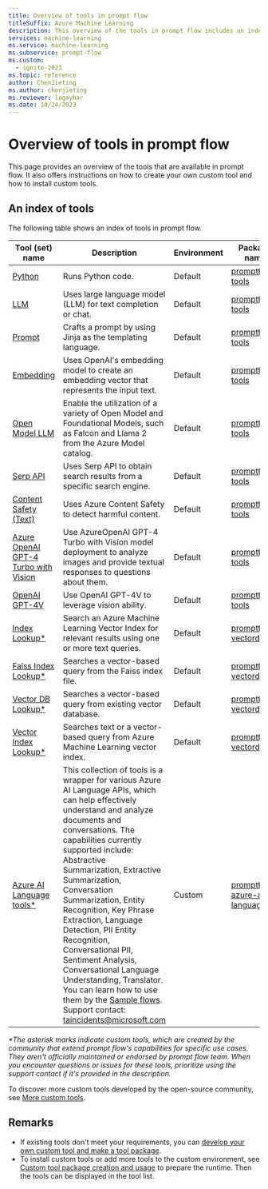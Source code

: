 ```yaml
---
title: Overview of tools in prompt flow
titleSuffix: Azure Machine Learning
description: This overview of the tools in prompt flow includes an index table for tools and the instructions for custom tool package creation and tool package usage.
services: machine-learning
ms.service: machine-learning
ms.subservice: prompt-flow
ms.custom:
  - ignite-2023
ms.topic: reference
author: ChenJieting
ms.author: chenjieting
ms.reviewer: lagayhar
ms.date: 10/24/2023
---
```


# Overview of tools in prompt flow
This page provides an overview of the tools that are available in prompt flow. It also offers instructions on how to create your own custom tool and how to install custom tools.


## An index of tools
The following table shows an index of tools in prompt flow.

| Tool (set) name | Description | Environment | Package name |
|------|-----------|-------------|--------------|
| [Python](./python-tool.md) | Runs Python code. | Default | [promptflow-tools](https://pypi.org/project/promptflow-tools/) |
| [LLM](./llm-tool.md) | Uses large language model (LLM) for text completion or chat. | Default | [promptflow-tools](https://pypi.org/project/promptflow-tools/) |
| [Prompt](./prompt-tool.md) | Crafts a prompt by using Jinja as the templating language. | Default | [promptflow-tools](https://pypi.org/project/promptflow-tools/) |
| [Embedding](./embedding-tool.md) | Uses OpenAI's embedding model to create an embedding vector that represents the input text. | Default | [promptflow-tools](https://pypi.org/project/promptflow-tools/) |
| [Open Model LLM](./open-model-llm-tool.md) | Enable the utilization of a variety of Open Model and Foundational Models, such as Falcon and Llama 2 from the Azure Model catalog. | Default | [promptflow-tools](https://pypi.org/project/promptflow-tools/) |
| [Serp API](./serp-api-tool.md) | Uses Serp API to obtain search results from a specific search engine. | Default | [promptflow-tools](https://pypi.org/project/promptflow-tools/) |
| [Content Safety (Text)](./content-safety-text-tool.md) | Uses Azure Content Safety to detect harmful content. | Default | [promptflow-tools](https://pypi.org/project/promptflow-tools/) |
| [Azure OpenAI GPT-4 Turbo with Vision](./azure-open-ai-gpt-4v-tool.md) | Use AzureOpenAI GPT-4 Turbo with Vision model deployment to analyze images and provide textual responses to questions about them. | Default | [promptflow-tools](https://pypi.org/project/promptflow-tools/) |
| [OpenAI GPT-4V](./openai-gpt-4v-tool.md) | Use OpenAI GPT-4V to leverage vision ability. | Default | [promptflow-tools](https://pypi.org/project/promptflow-tools/) |
| [Index Lookup*](./index-lookup-tool.md) | Search an Azure Machine Learning Vector Index for relevant results using one or more text queries. | Default | [promptflow-vectordb](https://pypi.org/project/promptflow-vectordb/) |
| [Faiss Index Lookup*](./faiss-index-lookup-tool.md) | Searches a vector-based query from the Faiss index file. | Default | [promptflow-vectordb](https://pypi.org/project/promptflow-vectordb/) |
| [Vector DB Lookup*](./vector-db-lookup-tool.md) | Searches a vector-based query from existing vector database. | Default | [promptflow-vectordb](https://pypi.org/project/promptflow-vectordb/) |
| [Vector Index Lookup*](./vector-index-lookup-tool.md) | Searches text or a vector-based query from Azure Machine Learning vector index. | Default | [promptflow-vectordb](https://pypi.org/project/promptflow-vectordb/) |
| [Azure AI Language tools*](https://microsoft.github.io/promptflow/integrations/tools/azure-ai-language-tool.html) | This collection of tools is a wrapper for various Azure AI Language APIs, which can help effectively understand and analyze documents and conversations. The capabilities currently supported include: Abstractive Summarization, Extractive Summarization, Conversation Summarization, Entity Recognition, Key Phrase Extraction, Language Detection, PII Entity Recognition, Conversational PII, Sentiment Analysis, Conversational Language Understanding, Translator. You can learn how to use them by the [Sample flows](https://github.com/microsoft/promptflow/tree/e4542f6ff5d223d9800a3687a7cfd62531a9607c/examples/flows/integrations/azure-ai-language). Support contact: taincidents@microsoft.com | Custom | [promptflow-azure-ai-language](https://pypi.org/project/promptflow-azure-ai-language/) |

_*The asterisk marks indicate custom tools, which are created by the community that extend prompt flow's capabilities for specific use cases. They aren't officially maintained or endorsed by prompt flow team. When you encounter questions or issues for these tools, prioritize using the support contact if it's provided in the description._

To discover more custom tools developed by the open-source community, see [More custom tools](https://microsoft.github.io/promptflow/integrations/tools/index.html). 
  
  
## Remarks
- If existing tools don't meet your requirements, you can [develop your own custom tool and make a tool package](https://microsoft.github.io/promptflow/how-to-guides/develop-a-tool/create-and-use-tool-package.html). 
- To install custom tools or add more tools to the custom environment, see [Custom tool package creation and usage](../how-to-custom-tool-package-creation-and-usage.md#prepare-runtime) to prepare the runtime. Then the tools can be displayed in the tool list.
